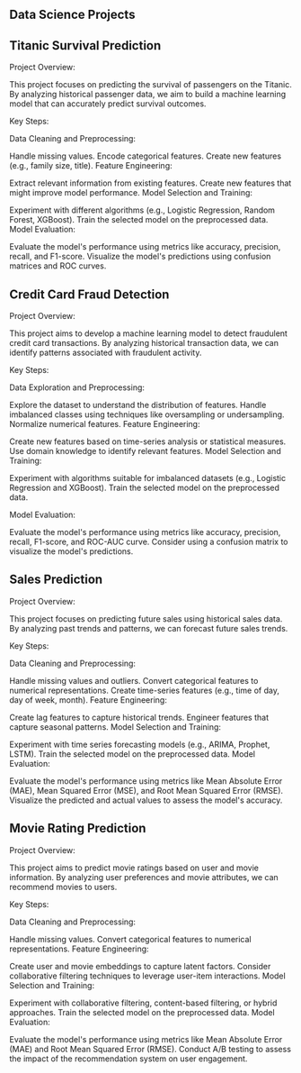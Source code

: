 ## Data Science Projects
## Titanic Survival Prediction
Project Overview:

This project focuses on predicting the survival of passengers on the Titanic. By analyzing historical passenger data, we aim to build a machine learning model that can accurately predict survival outcomes.

Key Steps:

Data Cleaning and Preprocessing:

Handle missing values.
Encode categorical features.
Create new features (e.g., family size, title).
Feature Engineering:

Extract relevant information from existing features.
Create new features that might improve model performance.
Model Selection and Training:

Experiment with different algorithms (e.g., Logistic Regression, Random Forest, XGBoost).
Train the selected model on the preprocessed data.
Model Evaluation:

Evaluate the model's performance using metrics like accuracy, precision, recall, and F1-score.
Visualize the model's predictions using confusion matrices and ROC curves.  

## Credit Card Fraud Detection
Project Overview:

This project aims to develop a machine learning model to detect fraudulent credit card transactions. By analyzing historical transaction data, we can identify patterns associated with fraudulent activity.

Key Steps:

Data Exploration and Preprocessing:

Explore the dataset to understand the distribution of features.
Handle imbalanced classes using techniques like oversampling or undersampling.
Normalize numerical features.
Feature Engineering:

Create new features based on time-series analysis or statistical measures.
Use domain knowledge to identify relevant features.
Model Selection and Training:

Experiment with algorithms suitable for imbalanced datasets (e.g., Logistic Regression and XGBoost).
Train the selected model on the preprocessed data.

Model Evaluation:

Evaluate the model's performance using metrics like accuracy, precision, recall, F1-score, and ROC-AUC curve.
Consider using a confusion matrix to visualize the model's predictions.

## Sales Prediction
Project Overview:

This project focuses on predicting future sales using historical sales data. By analyzing past trends and patterns, we can forecast future sales trends.

Key Steps:

Data Cleaning and Preprocessing:

Handle missing values and outliers.
Convert categorical features to numerical representations.
Create time-series features (e.g., time of day, day of week, month).
Feature Engineering:

Create lag features to capture historical trends.
Engineer features that capture seasonal patterns.
Model Selection and Training:

Experiment with time series forecasting models (e.g., ARIMA, Prophet, LSTM).
Train the selected model on the preprocessed data.
Model Evaluation:

Evaluate the model's performance using metrics like Mean Absolute Error (MAE), Mean Squared Error (MSE), and Root Mean Squared Error (RMSE).   
Visualize the predicted and actual values to assess the model's accuracy.

## Movie Rating Prediction
Project Overview:

This project aims to predict movie ratings based on user and movie information. By analyzing user preferences and movie attributes, we can recommend movies to users.

Key Steps:

Data Cleaning and Preprocessing:

Handle missing values.
Convert categorical features to numerical representations.
Feature Engineering:

Create user and movie embeddings to capture latent factors.
Consider collaborative filtering techniques to leverage user-item interactions.
Model Selection and Training:

Experiment with collaborative filtering, content-based filtering, or hybrid approaches.
Train the selected model on the preprocessed data.
Model Evaluation:

Evaluate the model's performance using metrics like Mean Absolute Error (MAE) and Root Mean Squared Error (RMSE).
Conduct A/B testing to assess the impact of the recommendation system on user engagement.
